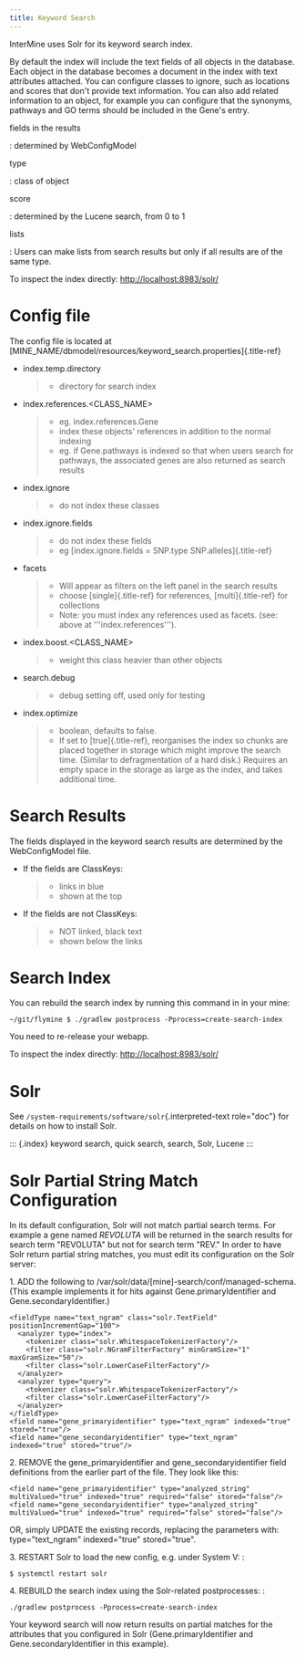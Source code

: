 ```yaml
---
title: Keyword Search
---
```


InterMine uses Solr for its keyword search index.

By default the index will include the text fields of all objects in the
database. Each object in the database becomes a document in the index
with text attributes attached. You can configure classes to ignore, such
as locations and scores that don\'t provide text information. You can
also add related information to an object, for example you can configure
that the synonyms, pathways and GO terms should be included in the
Gene\'s entry.

fields in the results

:   determined by WebConfigModel

type

:   class of object

score

:   determined by the Lucene search, from 0 to 1

lists

:   Users can make lists from search results but only if all results are
    of the same type.

To inspect the index directly: <http://localhost:8983/solr/>

Config file
===========

The config file is located at
[MINE_NAME/dbmodel/resources/keyword_search.properties]{.title-ref}

-   index.temp.directory

    > -   directory for search index

-   index.references.\<CLASS_NAME\>

    > -   eg. index.references.Gene
    > -   index these objects\' references in addition to the normal
    >     indexing
    > -   eg. if Gene.pathways is indexed so that when users search for
    >     pathways, the associated genes are also returned as search
    >     results

-   index.ignore

    > -   do not index these classes

-   index.ignore.fields

    > -   do not index these fields
    > -   eg [index.ignore.fields = SNP.type SNP.alleles]{.title-ref}

-   facets

    > -   Will appear as filters on the left panel in the search results
    > -   choose [single]{.title-ref} for references,
    >     [multi]{.title-ref} for collections
    > -   Note: you must index any references used as facets. (see:
    >     above at \'\'\'index.references\'\'\').

-   index.boost.\<CLASS_NAME\>

    > -   weight this class heavier than other objects

-   search.debug

    > -   debug setting off, used only for testing

-   index.optimize

    > -   boolean, defaults to false.
    > -   If set to [true]{.title-ref}, reorganises the index so chunks
    >     are placed together in storage which might improve the search
    >     time. (Similar to defragmentation of a hard disk.) Requires an
    >     empty space in the storage as large as the index, and takes
    >     additional time.

Search Results
==============

The fields displayed in the keyword search results are determined by the
WebConfigModel file.

-   If the fields are ClassKeys:

    > -   links in blue
    > -   shown at the top

-   If the fields are not ClassKeys:

    > -   NOT linked, black text
    > -   shown below the links

Search Index
============

You can rebuild the search index by running this command in in your
mine:

``` {.bash}
~/git/flymine $ ./gradlew postprocess -Pprocess=create-search-index
```

You need to re-release your webapp.

To inspect the index directly: <http://localhost:8983/solr/>

Solr
====

See `/system-requirements/software/solr`{.interpreted-text role="doc"}
for details on how to install Solr.

::: {.index}
keyword search, quick search, search, Solr, Lucene
:::

Solr Partial String Match Configuration
=======================================

In its default configuration, Solr will not match partial search terms.
For example a gene named *REVOLUTA* will be returned in the search
results for search term \"REVOLUTA\" but not for search term \"REV.\" In
order to have Solr return partial string matches, you must edit its
configuration on the Solr server:

1\. ADD the following to
/var/solr/data/\[mine\]-search/conf/managed-schema. (This example
implements it for hits against Gene.primaryIdentifier and
Gene.secondaryIdentifier.)

``` {.xml}
<fieldType name="text_ngram" class="solr.TextField" positionIncrementGap="100">
  <analyzer type="index">
    <tokenizer class="solr.WhitespaceTokenizerFactory"/>
    <filter class="solr.NGramFilterFactory" minGramSize="1" maxGramSize="50"/>
    <filter class="solr.LowerCaseFilterFactory"/>
  </analyzer>
  <analyzer type="query">
    <tokenizer class="solr.WhitespaceTokenizerFactory"/>
    <filter class="solr.LowerCaseFilterFactory"/>
  </analyzer>
</fieldType>
<field name="gene_primaryidentifier" type="text_ngram" indexed="true" stored="true"/>
<field name="gene_secondaryidentifier" type="text_ngram" indexed="true" stored="true"/>
```

2\. REMOVE the gene_primaryidentifier and gene_secondaryidentifier field
definitions from the earlier part of the file. They look like this:

``` {.xml}
<field name="gene_primaryidentifier" type="analyzed_string" multiValued="true" indexed="true" required="false" stored="false"/>
<field name="gene_secondaryidentifier" type="analyzed_string" multiValued="true" indexed="true" required="false" stored="false"/>
```

OR, simply UPDATE the existing records, replacing the parameters with:
type=\"text_ngram\" indexed=\"true\" stored=\"true\".

3\. RESTART Solr to load the new config, e.g. under System V: :

    $ systemctl restart solr

4\. REBUILD the search index using the Solr-related postprocesses: :

    ./gradlew postprocess -Pprocess=create-search-index

Your keyword search will now return results on partial matches for the
attributes that you configured in Solr (Gene.primaryIdentifier and
Gene.secondaryIdentifier in this example).

